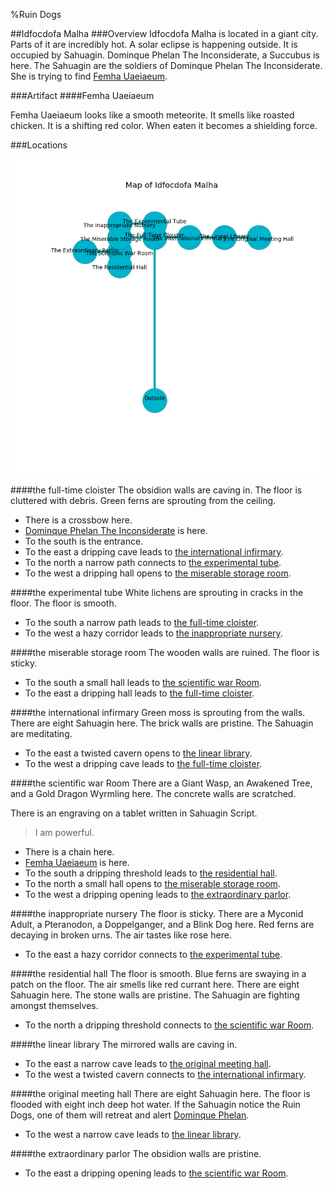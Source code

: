 %Ruin Dogs

##Idfocdofa Malha
###Overview
Idfocdofa Malha is located in a giant city. Parts of it are incredibly hot. A solar eclipse is happening outside. It is occupied by Sahuagin. <a name="Dominque-Phelan-The-Inconsiderate"></a>Dominque Phelan The Inconsiderate, a Succubus is here. The Sahuagin are the soldiers of Dominque Phelan The Inconsiderate. She  is trying to find [Femha Uaeiaeum](#Femha-Uaeiaeum). 



###Artifact
####<a name="Femha-Uaeiaeum"></a>Femha Uaeiaeum


Femha Uaeiaeum looks like a smooth meteorite. It smells like roasted chicken. It is a shifting red color. When eaten it becomes a shielding force. 





###Locations


![](../v1/images/Idfocdofa-Malha.png)

####<a name="the-full-time-cloister"></a>the full-time cloister
The obsidion walls are caving in. The floor is cluttered with debris. Green ferns are sprouting from the ceiling. 



* There is a crossbow here.
* [Dominque Phelan The Inconsiderate](#Dominque-Phelan-The-Inconsiderate) is here.
* To the south is the entrance.
* To the east a dripping cave leads to [the international infirmary](#the-international-infirmary).
* To the north a narrow path connects to [the experimental tube](#the-experimental-tube).
* To the west a dripping hall opens to [the miserable storage room](#the-miserable-storage-room).


####<a name="the-experimental-tube"></a>the experimental tube
White lichens are sprouting in cracks in the floor. The floor is smooth. 



* To the south a narrow path leads to [the full-time cloister](#the-full-time-cloister).
* To the west a hazy corridor leads to [the inappropriate nursery](#the-inappropriate-nursery).


####<a name="the-miserable-storage-room"></a>the miserable storage room
The wooden walls are ruined. The floor is sticky. 



* To the south a small hall leads to [the scientific war Room](#the-scientific-war-Room).
* To the east a dripping hall leads to [the full-time cloister](#the-full-time-cloister).


####<a name="the-international-infirmary"></a>the international infirmary
Green moss is sprouting from the walls. There are eight Sahuagin here. The brick walls are pristine. The Sahuagin are meditating. 



* To the east a twisted cavern opens to [the linear library](#the-linear-library).
* To the west a dripping cave leads to [the full-time cloister](#the-full-time-cloister).


####<a name="the-scientific-war-Room"></a>the scientific war Room
There are a Giant Wasp, an Awakened Tree, and a Gold Dragon Wyrmling here. The concrete walls are scratched. 

There is an engraving on a tablet written in Sahuagin Script. 

> I am powerful.
>


* There is a chain here.
* [Femha Uaeiaeum](#Femha-Uaeiaeum) is here.
* To the south a dripping threshold leads to [the residential hall](#the-residential-hall).
* To the north a small hall opens to [the miserable storage room](#the-miserable-storage-room).
* To the west a dripping opening leads to [the extraordinary parlor](#the-extraordinary-parlor).


####<a name="the-inappropriate-nursery"></a>the inappropriate nursery
The floor is sticky. There are a Myconid Adult, a Pteranodon, a Doppelganger, and a Blink Dog here. Red ferns are decaying in broken urns. The air tastes like rose here. 



* To the east a hazy corridor connects to [the experimental tube](#the-experimental-tube).


####<a name="the-residential-hall"></a>the residential hall
The floor is smooth. Blue ferns are swaying in a patch on the floor. The air smells like red currant here. There are eight Sahuagin here. The stone walls are pristine. The Sahuagin are fighting amongst themselves. 



* To the north a dripping threshold connects to [the scientific war Room](#the-scientific-war-Room).


####<a name="the-linear-library"></a>the linear library
The mirrored walls are caving in. 



* To the east a narrow cave leads to [the original meeting hall](#the-original-meeting-hall).
* To the west a twisted cavern connects to [the international infirmary](#the-international-infirmary).


####<a name="the-original-meeting-hall"></a>the original meeting hall
There are eight Sahuagin here. The floor is flooded with eight inch deep hot water. If the Sahuagin notice the Ruin Dogs, one of them will retreat and alert [Dominque Phelan](#Dominque-Phelan). 



* To the west a narrow cave leads to [the linear library](#the-linear-library).


####<a name="the-extraordinary-parlor"></a>the extraordinary parlor
The obsidion walls are pristine. 



* To the east a dripping opening leads to [the scientific war Room](#the-scientific-war-Room).


